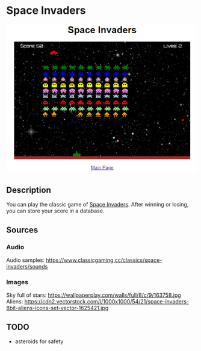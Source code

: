 # Space Invaders
<p align="center"><img alt="space invaders screenshot" src="assets/images/screenshot_space_invaders.png"></p>

## Description
You can play the classic game of <a href="https://en.wikipedia.org/wiki/Space_Invaders">Space Invaders</a>. After winning or losing, you can store your score in a database.

## Sources
### Audio
Audio samples: https://www.classicgaming.cc/classics/space-invaders/sounds  

### Images
Sky full of stars: https://wallpaperplay.com/walls/full/8/c/9/163758.jpg  
Aliens: https://cdn2.vectorstock.com/i/1000x1000/54/21/space-invaders-8bit-aliens-icons-set-vector-1625421.jpg

## TODO
- asteroids for safety
